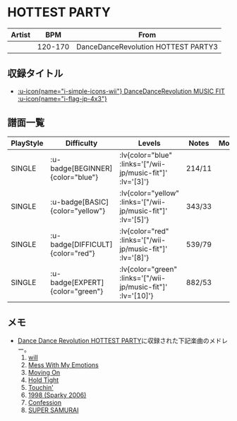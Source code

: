 # HOTTEST PARTY

|Artist|BPM|From|
|------|---|----|
||120-170|DanceDanceRevolution HOTTEST PARTY3|

## 収録タイトル

- [ :u-icon{name="i-simple-icons-wii"} DanceDanceRevolution MUSIC FIT :u-icon{name="i-flag-jp-4x3"} ](/wii-jp/music-fit)

## 譜面一覧

|PlayStyle|Difficulty|Levels|Notes|Movie|
|---------|----------|------|-----|-----|
|SINGLE| :u-badge[BEGINNER]{color="blue"} | :lv{color="blue" :links='["/wii-jp/music-fit"]' :lv='[3]'} |214/11||
|SINGLE| :u-badge[BASIC]{color="yellow"} | :lv{color="yellow" :links='["/wii-jp/music-fit"]' :lv='[5]'} |343/33||
|SINGLE| :u-badge[DIFFICULT]{color="red"} | :lv{color="red" :links='["/wii-jp/music-fit"]' :lv='[8]'} |539/79||
|SINGLE| :u-badge[EXPERT]{color="green"} | :lv{color="green" :links='["/wii-jp/music-fit"]' :lv='[10]'} |882/53||

## メモ

- [Dance Dance Revolution HOTTEST PARTY](/wii-jp/hottest)に収録された下記楽曲のメドレー。
  1. [will](/wii-jp/hottest/will)
  1. [Mess With My Emotions](/wii-jp/hottest/mess-with-my-emotions)
  1. [Moving On](/wii-jp/hottest/moving-on)
  1. [Hold Tight](/wii-jp/hottest/hold-tight)
  1. [Touchin'](/wii-jp/hottest/touchin)
  1. [1998 (Sparky 2006)](/wii-jp/hottest/1998-sparky)
  1. [Confession](/wii-jp/hottest/confession)
  1. [SUPER SAMURAI](/wii-jp/hottest/super-samurai)
